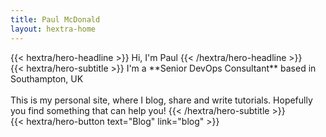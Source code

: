 ```yaml
---
title: Paul McDonald
layout: hextra-home
---
```


<div class="hx-mt-6 hx-mb-6">
{{< hextra/hero-headline >}}
  Hi, I'm Paul
{{< /hextra/hero-headline >}}
</div>

<div class="hx-mb-12">
{{< hextra/hero-subtitle >}}
  I'm a **Senior DevOps Consultant** based in Southampton, UK&nbsp;<br class="sm:hx-block hx-hidden" />&nbsp;<br class="sm:hx-block hx-hidden" />This is my personal site, where I blog, share and write tutorials. Hopefully you find something that can help you!
{{< /hextra/hero-subtitle >}}
</div>

<div class="hx-mb-6">
{{< hextra/hero-button text="Blog" link="blog" >}}
</div>

<div class="hx-mt-6"></div>
